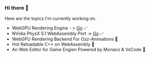 ### Hi there 👋

Here are the topics I'm currently working on.

- WebGPU Rendering Engine - > [Go](http://phantomcloak.github.io/demo/sponza) ✅
- NVidia PhysX 5.1 WebAssembly Port -> [Go](http://phantomcloak.github.io/demo/physx) ✅
- WebGPU Rendering Backend For Ozz-Animations 🚧
- Hot Reloadable C++ on WebAssembly 🚧
- An Web Editor for Game Engien Powered by Monaco & VsCode 🚧 

<!--
**PhantomCloak/PhantomCloak** is a ✨ _special_ ✨ repository because its `README.md` (this file) appears on your GitHub profile.

Here are some ideas to get you started:

- 🔭 I’m currently working on ...
- 🌱 I’m currently learning ...
- 👯 I’m looking to collaborate on ...
- 🤔 I’m looking for help with ...
- 💬 Ask me about ...
- 📫 How to reach me: ...
- 😄 Pronouns: ...
- ⚡ Fun fact: ...
-->
